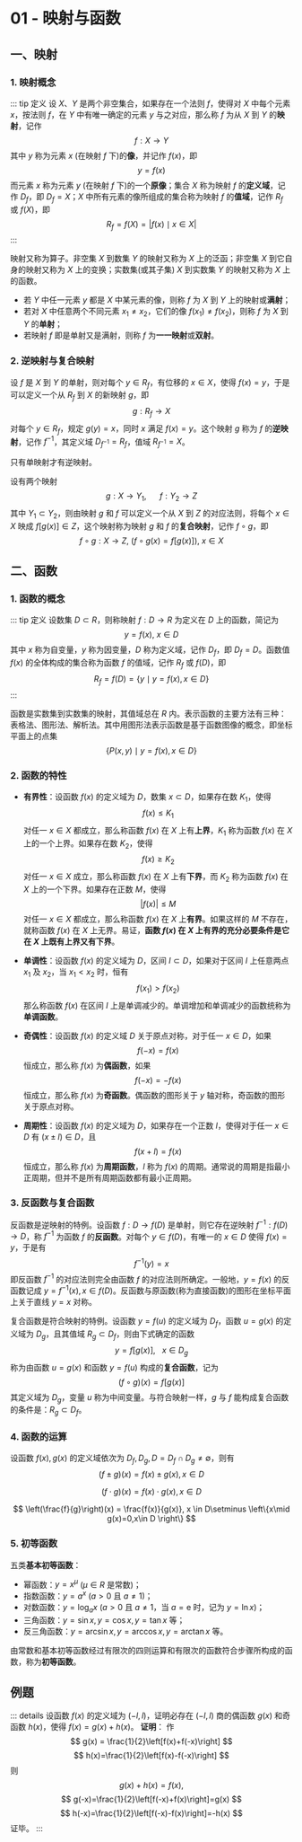 # 01 - 映射与函数

## 一、映射

### 1. 映射概念

::: tip 定义
设 $X、Y$ 是两个非空集合，如果存在一个法则 $f$，使得对 $X$ 中每个元素 $x$，按法则 $f$，在 $Y$ 中有唯一确定的元素 $y$ 与之对应，那么称 $f$ 为从 $X$ 到 $Y$ 的**映射**，记作
$$
f: X \to Y
$$
其中 $y$ 称为元素 $x$ (在映射 $f$ 下)的**像**，并记作 $f(x)$，即
$$
y = f(x)
$$
而元素 $x$ 称为元素 $y$ (在映射 $f$ 下)的一个**原像**；集合 $X$ 称为映射 $f$ 的**定义域**，记作 $D_f$，即 $D_f = X$；$X$ 中所有元素的像所组成的集合称为映射 $f$ 的**值域**，记作 $R_f$ 或 $f(X)$，即
$$
R_f = f(X) = \left|f(x) \mid x \in X \right|
$$
:::

映射又称为算子。非空集 $X$ 到数集 $Y$ 的映射又称为 $X$ 上的泛函；非空集 $X$ 到它自身的映射又称为 $X$ 上的变换；实数集(或其子集) $X$ 到实数集 $Y$ 的映射又称为 $X$ 上的函数。

- 若 $Y$ 中任一元素 $y$ 都是 $X$ 中某元素的像，则称 $f$ 为 $X$ 到 $Y$ 上的映射或**满射**；
- 若对 $X$ 中任意两个不同元素 $x_1 \ne x_2$，它们的像 $f(x_1) \ne f(x_2)$，则称 $f$ 为 $X$ 到 $Y$ 的**单射**；
- 若映射 $f$ 即是单射又是满射，则称 $f$ 为**一一映射**或**双射**。

### 2. 逆映射与复合映射

设 $f$ 是 $X$ 到 $Y$ 的单射，则对每个 $y \in R_f$，有位移的 $x \in X$，使得 $f(x) = y$，于是可以定义一个从 $R_f$ 到 $X$ 的新映射 $g$，即
$$
g: R_f \to X
$$
对每个 $y \in R_f$，规定 $g(y) = x$，同时 $x$ 满足 $f(x) = y$。这个映射 $g$ 称为 $f$ 的**逆映射**，记作 $f^{-1}$，其定义域 $D_{f^{-1}} = R_f$，值域 $R_{f^{-1}} = X$。

只有单映射才有逆映射。

设有两个映射
$$
g: X \to Y_1,\ \ \ \ \ \ f:Y_2 \to Z
$$
其中 $Y_1 \subset Y_2$，则由映射 $g$ 和 $f$ 可以定义一个从 $X$ 到 $Z$ 的对应法则，将每个 $x \in X$ 映成 $f\left[g(x)\right] \in Z$，这个映射称为映射 $g$ 和 $f$ 的**复合映射**，记作 $f \circ g$，即
$$
f \circ g: X \to Z,\ (f \circ g(x) = f\left[g(x)\right]),\ x \in X
$$

## 二、函数

### 1. 函数的概念

::: tip 定义
设数集 $D \subset R$，则称映射 $f: D \to R$ 为定义在 $D$ 上的函数，简记为
$$
y = f(x),\ x \in D
$$
其中 $x$ 称为自变量，$y$ 称为因变量，$D$ 称为定义域，记作 $D_f$，即 $D_f = D$。函数值 $f(x)$ 的全体构成的集合称为函数 $f$ 的值域，记作 $R_f$ 或 $f(D)$，即
$$
R_f = f(D) = \left\{ y \mid y=f(x), x \in D \right\}
$$
:::

函数是实数集到实数集的映射，其值域总在 $R$ 内。表示函数的主要方法有三种：表格法、图形法、解析法。其中用图形法表示函数是基于函数图像的概念，即坐标平面上的点集
$$
\left\{ P(x,y) \mid y=f(x), x \in D \right\}
$$

### 2. 函数的特性

- **有界性**：设函数 $f(x)$ 的定义域为 $D$，数集 $x \subset D$，如果存在数 $K_1$，使得
  $$
  f(x) \le K_1
  $$
  对任一 $x \in X$ 都成立，那么称函数 $f(x)$ 在 $X$ 上有**上界**，$K_1$ 称为函数 $f(x)$ 在 $X$ 上的一个上界。如果存在数 $K_2$，使得
  $$
  f(x) \ge K_2
  $$
  对任一 $x \in X$ 成立，那么称函数 $f(x)$ 在 $X$ 上有**下界**，而 $K_2$ 称为函数 $f(x)$ 在 $X$ 上的一个下界。如果存在正数 $M$，使得
  $$
  \left| f(x) \right| \le M
  $$
  对任一 $x \in X$ 都成立，那么称函数 $f(x)$ 在 $X$ 上**有界**。如果这样的 $M$ 不存在，就称函数 $f(x)$ 在 $X$ 上无界。易证，**函数 $f(x)$ 在 $X$ 上有界的充分必要条件是它在 $X$ 上既有上界又有下界**。

- **单调性**：设函数 $f(x)$ 的定义域为 $D$，区间 $I \subset D$，如果对于区间 $I$ 上任意两点 $x_1$ 及 $x_2$，当 $x_1 < x_2$ 时，恒有
  $$
  f(x_1) > f(x_2)
  $$
  那么称函数 $f(x)$ 在区间 $I$ 上是单调减少的。单调增加和单调减少的函数统称为**单调函数**。

- **奇偶性**：设函数 $f(x)$ 的定义域 $D$ 关于原点对称，对于任一 $x \in D$，如果
  $$
  f(-x) = f(x)
  $$
   恒成立，那么称 $f(x)$ 为**偶函数**，如果
  $$
  f(-x) = -f(x)
  $$
  恒成立，那么称 $f(x)$ 为**奇函数**。偶函数的图形关于 $y$ 轴对称，奇函数的图形关于原点对称。

- **周期性**：设函数 $f(x)$ 的定义域为 $D$，如果存在一个正数 $l$，使得对于任一 $x \in D$ 有 $(x \pm l) \in D$，且
  $$
  f(x+l) = f(x)
  $$
  恒成立，那么称 $f(x)$ 为**周期函数**，$l$ 称为 $f(x)$ 的周期。通常说的周期是指最小正周期，但并不是所有周期函数都有最小正周期。

### 3. 反函数与复合函数

反函数是逆映射的特例。设函数 $f: D \to f(D)$ 是单射，则它存在逆映射 $f^{-1}: f(D) \to D$，称 $f^{-1}$ 为函数 $f$ 的**反函数**。对每个 $y \in f(D)$，有唯一的 $x \in D$ 使得 $f(x) = y$，于是有
$$
f^{-1}(y) = x
$$
即反函数 $f^{-1}$ 的对应法则完全由函数 $f$ 的对应法则所确定。一般地，$y=f(x)$ 的反函数记成 $y = f^{-1}(x), x \in f(D)$。反函数与原函数(称为直接函数)的图形在坐标平面上关于直线 $y=x$ 对称。

复合函数是符合映射的特例。设函数 $y=f(u)$ 的定义域为 $D_f$，函数 $u=g(x)$ 的定义域为 $D_g$，且其值域 $R_g \subset D_f$，则由下式确定的函数
$$
y = f \left[g(x)\right],\ \ \ x\in D_g
$$
称为由函数 $u=g(x)$ 和函数 $y=f(u)$ 构成的**复合函数**，记为
$$
(f \circ g)(x) = f\left[g(x) \right]
$$
其定义域为 $D_g$，变量 $u$ 称为中间变量。与符合映射一样，$g$ 与 $f$ 能构成复合函数的条件是：$R_g \subset D_f$。

### 4. 函数的运算

设函数 $f(x), g(x)$ 的定义域依次为 $D_f, D_g, D=D_f \cap D_g \ne \emptyset$，则有
$$
(f\pm g)(x) = f(x)\pm g(x), x\in D
$$

$$
(f\cdot g)(x) = f(x) \cdot g(x), x \in D
$$

$$
\left(\frac{f}{g}\right)(x) = \frac{f(x)}{g(x)}, x \in D\setminus \left\{x\mid g(x)=0,x\in D \right\}
$$

### 5. 初等函数

五类**基本初等函数**：

- 幂函数：$y=x^{\mu}$ ($\mu \in R$ 是常数)；
- 指数函数：$y=a^x$ ($a>0$ 且 $a\ne1$)；
- 对数函数：$y=\log_ax$ ($a>0$ 且 $a\ne 1$，当 $a=\mathrm{e}$ 时，记为 $y=\ln x$)；
- 三角函数：$y=\sin x, y=\cos x, y=\tan x$ 等；
- 反三角函数：$y=\arcsin x, y=\arccos x, y=\arctan x$ 等。

由常数和基本初等函数经过有限次的四则运算和有限次的函数符合步骤所构成的函数，称为**初等函数**。

## 例题

::: details 设函数 $f(x)$ 的定义域为 $(-l,l)$，证明必存在 $(-l,l)$ 商的偶函数 $g(x)$ 和奇函数 $h(x)$，使得 $f(x)=g(x)+h(x)$。
**证明**：
作
$$
g(x) = \frac{1}{2}\left[f(x)+f(-x)\right]
$$
$$
h(x)=\frac{1}{2}\left[f(x)-f(-x)\right]
$$
则
$$
g(x)+h(x)=f(x),
$$
$$
g(-x)=\frac{1}{2}\left[f(-x)+f(x)\right]=g(x)
$$
$$
h(-x)=\frac{1}{2}\left[f(-x)-f(x)\right]=-h(x)
$$
证毕。
:::